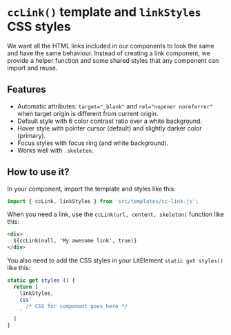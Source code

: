 # `ccLink()` template and `linkStyles` CSS styles

We want all the HTML links included in our components to look the same and have the same behaviour.
Instead of creating a link component, we provide a helper function and some shared styles that any component can import and reuse.

## Features

* Automatic attributes: `target="_blank"` and `rel="nopener noreferrer"` when target origin is different from current origin.
* Default style with 6 color contrast ratio over a white background.
* Hover style with pointer cursor (default) and slightly darker color (primary).
* Focus styles with focus ring (and white background).
* Works well with `.skeleton`.

## How to use it?

In your component, import the template and styles like this:

```js
import { ccLink, linkStyles } from 'src/templates/cc-link.js';
```

When you need a link, use the `ccLink(url, content, skeleton)` function like this:

```html
<div>
  ${ccLink(null, 'My awesome link', true)}
</div>
```

You also need to add the CSS styles in your LitElement `static get styles()` like this:

```js
static get styles () {
  return [
    linkStyles,
    css`
      /* CSS for component goes here */
    `  
  ]
}
```
